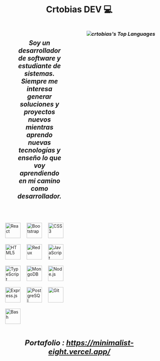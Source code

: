 <h1 align="center">Crtobias DEV 💻</h1>


  
<div style="display: flex; justify-content: space-around;">
    
<div style="display: flex; flex-direction: column;">

<div style="max-width: 50vw; font-size: 1.3rem; font-style: italic; font-weight: bold; text-aling:center; margin:50px;"  align="center" > Soy un desarrollador de software y estudiante de sistemas. Siempre me interesa generar soluciones y proyectos nuevos mientras aprendo nuevas tecnologías y enseño lo que voy aprendiendo en mi camino como desarrollador.</div>

<a href="https://reactjs.org/" target="_blank"><img style="margin: 10px" src="https://profilinator.rishav.dev/skills-assets/react-original-wordmark.svg" alt="React" height="50" /></a><a href="https://getbootstrap.com/docs/3.4/javascript/" target="_blank"><img style="margin: 10px" src="https://profilinator.rishav.dev/skills-assets/bootstrap-plain.svg" alt="Bootstrap" height="50" /></a><a href="https://www.w3schools.com/css/" target="_blank"><img style="margin: 10px" src="https://profilinator.rishav.dev/skills-assets/css3-original-wordmark.svg" alt="CSS3" height="50" /></a><a href="https://en.wikipedia.org/wiki/HTML5" target="_blank"><img style="margin: 10px" src="https://profilinator.rishav.dev/skills-assets/html5-original-wordmark.svg" alt="HTML5" height="50" /></a><a href="https://redux.js.org/" target="_blank"><img style="margin: 10px" src="https://profilinator.rishav.dev/skills-assets/redux-original.svg" alt="Redux" height="50" /></a><a href="https://www.javascript.com/" target="_blank"><img style="margin: 10px" src="https://profilinator.rishav.dev/skills-assets/javascript-original.svg" alt="JavaScript" height="50" /></a><a href="https://www.typescriptlang.org/" target="_blank"><img style="margin: 10px" src="https://profilinator.rishav.dev/skills-assets/typescript-original.svg" alt="TypeScript" height="50" /></a><a href="https://www.mongodb.com/" target="_blank"><img style="margin: 10px" src="https://profilinator.rishav.dev/skills-assets/mongodb-original-wordmark.svg" alt="MongoDB" height="50" /></a><a href="https://nodejs.org/" target="_blank"><img style="margin: 10px" src="https://profilinator.rishav.dev/skills-assets/nodejs-original-wordmark.svg" alt="Node.js" height="50" /></a><a href="https://expressjs.com/" target="_blank"><img style="margin: 10px" src="https://profilinator.rishav.dev/skills-assets/express-original-wordmark.svg" alt="Express.js" height="50" /></a><a href="https://www.postgresql.org/" target="_blank"><img style="margin: 10px" src="https://profilinator.rishav.dev/skills-assets/postgresql-original-wordmark.svg" alt="PostgreSQL" height="50" /></a><a href="https://github.com/" target="_blank"><img style="margin: 10px" src="https://profilinator.rishav.dev/skills-assets/git-scm-icon.svg" alt="Git" height="50" /></a><a href="https://www.gnu.org/software/bash/" target="_blank"><img style="margin: 10px" src="https://profilinator.rishav.dev/skills-assets/gnu_bash-icon.svg" alt="Bash" height="50" /></a>  



</div>


<div style="display: flex; flex-direction: column; min-width:30vw">

 ### *<div align="center">  ![crtobias's Top Languages](https://github-readme-stats.vercel.app/api/top-langs/?username=crtobias&theme=dark&show_icons=true&hide_border=false&layout=compact)  </div>*  
</div>


</div>









 ### *<div align="center" style="max-width: 100vw; font-size: 1.5rem; font-style: italic; font-weight: bold; text-aling:center;" > Portafolio : https://minimalist-eight.vercel.app/ </div>*  

